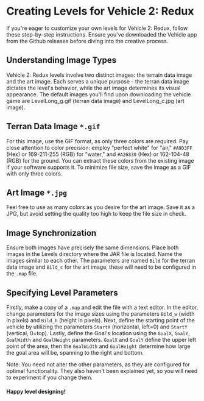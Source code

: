 # Creating Levels for Vehicle 2: Redux
If you're eager to customize your own levels for Vehicle 2: Redux, follow these step-by-step instructions. Ensure you've downloaded the Vehicle app from the Github releases before diving into the creative process.

## Understanding Image Types
Vehicle 2: Redux levels involve two distinct images: the terrain data image and the art image. Each serves a unique purpose - the terran data image dictates the level's behavior, while the art image determines its visual appearance. The default images you'll find upon downloading the vehicle game are LevelLong_g.gif (terran data image) and LevelLong_c.jpg (art image).

## Terran Data Image `*.gif`
For this image, use the GIF format, as only three colors are required. Pay close attention to color precision: employ "perfect white" for "air," `#A9D3FF` (Hex) or 169-211-255 (RGB) for "water," and `#A26830` (Hex) or 162-104-48 (RGB) for the ground. You can extract these colors from the existing image if your software supports it. To minimize file size, save the image as a GIF with only three colors.

## Art Image `*.jpg`
Feel free to use as many colors as you desire for the art image. Save it as a JPG, but avoid setting the quality too high to keep the file size in check.

## Image Synchronization
Ensure both images have precisely the same dimensions. Place both images in the Levels directory where the JAR file is located. Name the images similar to each other. The parameters are named `Bild` for the terran data image and `Bild_c` for the art image, these will need to be configured in the `.map` file.

## Specifying Level Parameters
Firstly, make a copy of a `.map` and edit the file with a text editor. In the editor, change parameters for the image sizes using the parameters `Bild_w` (width in pixels) and `Bild_h` (height in pixels). Next, define the starting point of the vehicle by utilizing the parameters `StartX` (horizontal, left=0) and `StartY` (vertical, 0=top).
Lastly, define the Goal's location using the `GoalX`, `GoalY`, `GoalWidth` and `GoalHeight` parameters. `GoalX` and `GoalY` define the upper left point of the area, then the `GoalWidth` and `GoalHeight` determine how large the goal area will be, spanning to the right and bottom.

Note: You need not alter the other parameters, as they are configured for optimal functionality. They also haven't been explained yet, so you will need to experiment if you change them.

#### Happy level designing!
